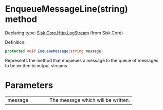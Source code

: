 <!--

Copyrights 2023 Sisk Framework - CypherPotato
Published under MIT license

!!! DO NOT EDIT THIS FILE !!!
This file was generated by a tool in the Sisk package. To edit the information in this documentation,
edit the XML documentation present in the Sisk source code.

-->


# EnqueueMessageLine(string) method

Declaring type: [Sisk.Core.Http.LogStream](/read?q=/contents/spec/Sisk.Core.Http.LogStream.md) (from Sisk.Core)


Definition:

```cs
protected void EnqueueMessage(string message)
```

Represents the method that enqueues a message to the queue of messages to be written to output streams.


# Parameters

<table>
    <tbody>
<tr>
    <td width="33%">message</td>
    <td>The message which will be written.</td>
</tr>
    </tbody>
</table>
